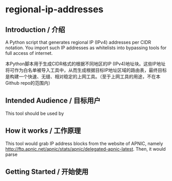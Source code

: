 # regional-ip-addresses

## Introduction / 介绍
A Python script that generates regional IP (IPv4) addresses per CIDR notation. You import such IP addresses as whitelists into bypassing tools for full access of internet. 

本Python脚本用于生成CIDR格式的根据不同地区的IP (IPv4)地址块。这些IP地址将可作为白名单被导入工具中，从而生成根据目标IP地址区域的路由表，最终目标是构建一个快速、无缝、相对稳定的上网工具。（至于上网工具的用途，不在本Github repo的范围内）

## Intended Audience / 目标用户
This tool should be used by 



## How it works / 工作原理
This tool would grab IP address blocks from the website of APNIC, namely http://ftp.apnic.net/apnic/stats/apnic/delegated-apnic-latest. Then, it would parse 


## Getting Started / 开始使用
